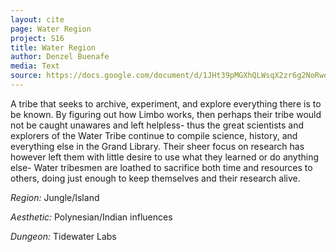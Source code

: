 ```yaml
---
layout: cite
page: Water Region
project: S16
title: Water Region
author: Denzel Buenafe
media: Text
source: https://docs.google.com/document/d/1JHt39pMGXhQLWsqX2zr6g2NoRwodMRkLx43RGFzTqh8/edit?usp=sharing
---
```

A tribe that seeks to archive, experiment, and explore everything there is to be known. By figuring out how Limbo works, then perhaps their tribe would not be caught unawares and left helpless- thus the great scientists and explorers of the Water Tribe continue to compile science, history, and everything else in the Grand Library. Their sheer focus on research has however left them with little desire to use what they learned or do anything else- Water tribesmen are loathed to sacrifice both time and resources to others, doing just enough to keep themselves and their research alive.

*Region:* Jungle/Island

*Aesthetic:* Polynesian/Indian influences

*Dungeon:* Tidewater Labs
